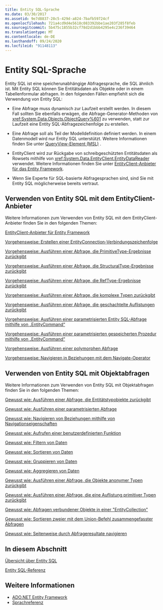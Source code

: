 ```yaml
---
title: Entity SQL-Sprache
ms.date: 03/30/2017
ms.assetid: 9e7d8837-28c5-429d-a824-7bafb59724cf
ms.openlocfilehash: 721a4cd9d4e5618c083392bbe1ae203f285f8feb
ms.sourcegitcommit: 5b475c1855b32cf78d2d1bbb4295e4c236f39464
ms.translationtype: MT
ms.contentlocale: de-DE
ms.lasthandoff: 09/24/2020
ms.locfileid: "91148113"
---
```

# <a name="entity-sql-language"></a>Entity SQL-Sprache

Entity SQL ist eine speicherunabhängige Abfragesprache, die SQL ähnlich ist. Mit Entity SQL können Sie Entitätsdaten als Objekte oder in einem Tabellenformular abfragen. In den folgenden Fällen empfiehlt sich die Verwendung von Entity SQL:  
  
- Eine Abfrage muss dynamisch zur Laufzeit erstellt werden. In diesem Fall sollten Sie ebenfalls erwägen, die Abfrage-Generator-Methoden von <xref:System.Data.Objects.ObjectQuery%601> zu verwenden, statt zur Laufzeit eine Entity SQL-Abfragezeichenfolge zu erstellen.  
  
- Eine Abfrage soll als Teil der Modelldefinition definiert werden. In einem Datenmodell wird nur Entity SQL unterstützt. Weitere Informationen finden Sie unter [QueryView-Element (MSL)](/ef/ef6/modeling/designer/advanced/edmx/msl-spec#queryview-element-msl) .  
  
- EntityClient wird zur Rückgabe von schreibgeschützten Entitätsdaten als Rowsets mithilfe von <xref:System.Data.EntityClient.EntityDataReader> verwendet. Weitere Informationen finden Sie unter [EntityClient-Anbieter für das Entity Framework](../entityclient-provider-for-the-entity-framework.md).  
  
- Wenn Sie Experte für SQL-basierte Abfragesprachen sind, sind Sie mit Entity SQL möglicherweise bereits vertraut.  
  
## <a name="using-entity-sql-with-the-entityclient-provider"></a>Verwenden von Entity SQL mit dem EntityClient-Anbieter  

 Weitere Informationen zum Verwenden von Entity SQL mit dem EntityClient-Anbieter finden Sie in den folgenden Themen:  
  
 [EntityClient-Anbieter für Entity Framework](../entityclient-provider-for-the-entity-framework.md)  
  
 [Vorgehensweise: Erstellen einer EntityConnection-Verbindungszeichenfolge](../how-to-build-an-entityconnection-connection-string.md)  
  
 [Vorgehensweise: Ausführen einer Abfrage, die PrimitiveType-Ergebnisse zurückgibt](../how-to-execute-a-query-that-returns-primitivetype-results.md)  
  
 [Vorgehensweise: Ausführen einer Abfrage, die StructuralType-Ergebnisse zurückgibt](../how-to-execute-a-query-that-returns-structuraltype-results.md)  
  
 [Vorgehensweise: Ausführen einer Abfrage, die RefType-Ergebnisse zurückgibt](../how-to-execute-a-query-that-returns-reftype-results.md)  
  
 [Vorgehensweise: Ausführen einer Abfrage, die komplexe Typen zurückgibt](../how-to-execute-a-query-that-returns-complex-types.md)  
  
 [Vorgehensweise: Ausführen einer Abfrage, die geschachtelte Auflistungen zurückgibt](../how-to-execute-a-query-that-returns-nested-collections.md)  
  
 [Vorgehensweise: Ausführen einer parametrisierten Entity SQL-Abfrage mithilfe von „EntityCommand“](../how-to-execute-a-parameterized-entity-sql-query-using-entitycommand.md)  
  
 [Vorgehensweise: Ausführen einer parametrisierten gespeicherten Prozedur mithilfe von „EntityCommand“](../how-to-execute-a-parameterized-stored-procedure-using-entitycommand.md)  
  
 [Vorgehensweise: Ausführen einer polymorphen Abfrage](../how-to-execute-a-polymorphic-query.md)  
  
 [Vorgehensweise: Navigieren in Beziehungen mit dem Navigate-Operator](../how-to-navigate-relationships-with-the-navigate-operator.md)  
  
## <a name="using-entity-sql-with-object-queries"></a>Verwenden von Entity SQL mit Objektabfragen  

 Weitere Informationen zum Verwenden von Entity SQL mit Objektabfragen finden Sie in den folgenden Themen:  
  
 [Gewusst wie: Ausführen einer Abfrage, die Entitätstypobjekte zurückgibt](/previous-versions/dotnet/netframework-4.0/bb738694(v=vs.100))  
  
 [Gewusst wie: Ausführen einer parametrisierten Abfrage](/previous-versions/dotnet/netframework-4.0/bb738521(v=vs.100))  
  
 [Gewusst wie: Navigieren von Beziehungen mithilfe von Navigationseigenschaften](/previous-versions/dotnet/netframework-4.0/bb896321(v=vs.100))  
  
 [Gewusst wie: Aufrufen einer benutzerdefinierten Funktion](/previous-versions/dotnet/netframework-4.0/dd490951(v=vs.100))  
  
 [Gewusst wie: Filtern von Daten](/previous-versions/dotnet/netframework-4.0/cc716755(v=vs.100))  
  
 [Gewusst wie: Sortieren von Daten](/previous-versions/dotnet/netframework-4.0/cc716784(v=vs.100))  
  
 [Gewusst wie: Gruppieren von Daten](/previous-versions/dotnet/netframework-4.0/bb896341(v=vs.100))  
  
 [Gewusst wie: Aggregieren von Daten](/previous-versions/dotnet/netframework-4.0/cc716738(v=vs.100))  
  
 [Gewusst wie: Ausführen einer Abfrage, die Objekte anonymer Typen zurückgibt](/previous-versions/dotnet/netframework-4.0/bb738512(v=vs.100))  
  
 [Gewusst wie: Ausführen einer Abfrage, die eine Auflistung primitiver Typen zurückgibt](/previous-versions/dotnet/netframework-4.0/bb738451(v=vs.100))  
  
 [Gewusst wie: Abfragen verbundener Objekte in einer "EntityCollection"](/previous-versions/dotnet/netframework-4.0/cc716708(v=vs.100))  
  
 [Gewusst wie: Sortieren zweier mit dem Union-Befehl zusammengefasster Abfragen](/previous-versions/dotnet/netframework-4.0/bb896299(v=vs.100))  
  
 [Gewusst wie: Seitenweise durch Abfrageresultate navigieren](/previous-versions/dotnet/netframework-4.0/bb738702(v=vs.100))  
  
## <a name="in-this-section"></a>In diesem Abschnitt  

 [Übersicht über Entity SQL](entity-sql-overview.md)  
  
 [Entity SQL-Referenz](entity-sql-reference.md)  
  
## <a name="see-also"></a>Weitere Informationen

- [ADO.NET Entity Framework](../index.md)
- [Sprachreferenz](index.md)
